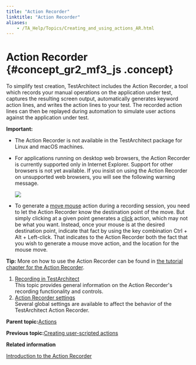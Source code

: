 ```yaml
--- 
title: "Action Recorder"
linktitle: "Action Recorder"
aliases: 
    - /TA_Help/Topics/Creating_and_using_actions_AR.html
---
```

# Action Recorder {#concept_gr2_mf3_js .concept}

To simplify test creation, TestArchitect includes the Action Recorder, a tool which records your manual operations on the application under test, captures the resulting screen output, automatically generates keyword action lines, and writes the action lines to your test. The recorded action lines can then be replayed during automation to simulate user actions against the application under test.

**Important:**

-   The Action Recorder is not available in the TestArchitect package for Linux and macOS machines.
-   For applications running on desktop web browsers, the Action Recorder is currently supported only in Internet Explorer. Support for other browsers is not yet available. If you insist on using the Action Recorder on unsupported web browsers, you will see the following warning message.

    ![](../Images/AR_warning_unsupported_platforms.png)

-   To generate a [move mouse](../../TA_Automation/Topics/bia_move_mouse.html) action during a recording session, you need to let the Action Recorder know the destination point of the move. But simply clicking at a given point generates a [click](../../TA_Automation/Topics/bia_click.html) action, which may not be what you want. Instead, once your mouse is at the desired destination point, indicate that fact by using the key combination Ctrl + Alt + Left-click. That indicates to the Action Recorder both the fact that you wish to generate a mouse move action, and the location for the mouse move.

**Tip:** More on how to use the Action Recorder can be found in [the tutorial chapter for the Action Recorder](../../TA_Tutorials/Topics/Tutorial_Using_the_Action_Recorder.html).

1.  [Recording in TestArchitect](../../TA_Help/Topics/ug_AR_overview.html)  
This topic provides general information on the Action Recorder's recording functionality and controls.
2.  [Action Recorder settings](../../TA_Help/Topics/ug_AR_settings.html)  
Several global settings are available to affect the behavior of the TestArchitect Action Recorder.

**Parent topic:**[Actions](../../reuse/reuse.Creating_and_using_actions.html)

**Previous topic:**[Creating user-scripted actions](../../TA_Help/Topics/ug_Creating_user_scripted_actions.html)

**Related information**  


[Introduction to the Action Recorder](../../TA_Tutorials/Topics/Action_Recorder_Introduction.html)

